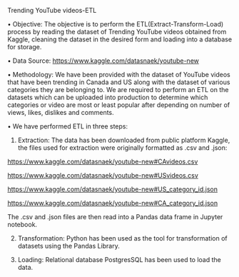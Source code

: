 Trending YouTube videos-ETL

•	Objective:
The objective is to perform the ETL(Extract-Transform-Load) process by reading the dataset of Trending YouTube videos obtained from Kaggle, cleaning the dataset in the desired form and loading into a database for storage.

•	Data Source:
https://www.kaggle.com/datasnaek/youtube-new

•	Methodology:
We have been provided with the dataset of YouTube videos that have been trending in Canada and US along with the dataset of various categories they are belonging to. We are required to perform an ETL on the datasets which can be uploaded into production to determine which categories or video are most or least popular after depending on number of views, likes, dislikes and comments.

•	We have performed ETL in three steps:

1.	Extraction: The data has been downloaded from public platform Kaggle, the files used for extraction were originally formatted as .csv and .json:

https://www.kaggle.com/datasnaek/youtube-new#CAvideos.csv

https://www.kaggle.com/datasnaek/youtube-new#USvideos.csv

https://www.kaggle.com/datasnaek/youtube-new#US_category_id.json

https://www.kaggle.com/datasnaek/youtube-new#CA_category_id.json

The .csv and .json files are then read into a Pandas data frame in Jupyter notebook.

2.	Transformation: Python has been used as the tool for transformation of datasets using the Pandas Library.

3.	Loading: Relational database PostgresSQL has been used to load the data.

